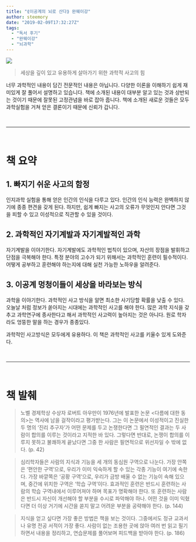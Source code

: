 ```yaml
---
title: "⟪이공계의 뇌로 산다⟫ 완웨이강"
author: steemory
date: "2019-02-09T17:32:27Z"
tags:
  - "독서 후기"
  - "완웨이강"
  - "뇌과학"
---
```

![](https://steemitimages.com/0x0/http://image.yes24.com/momo/TopCate0001/kepub/L_538713.jpg)
> 세상을 깊이 있고 유용하게 살아가기 위한 과학적 사고의 힘

너무 과학적인 내용이 담긴 전문적인 내용은 아닙니다. 다양한 이론을 이해하기 쉽게 재미있게 잘 풀어서 설명하고 있습니다. 책에 소개된 내용이 대부분 알고 있는 것과 상반되는 것이기 때문에 잘못된 고정관념을 바로 잡아 줍니다. 책에 소개된 새로운 것들은 모두 과학실험을 거쳐 얻은 결론이기 때문에 신뢰가 갑니다. 

<br>

***

<br>

# 책 요약

## 1. 빠지기 쉬운 사고의 함정

인지과학 실험을 통해 얻은 인간의 인식을 다루고 있다. 인간의 인식 능력은 완벽하지 않기에 종종 편견을 갖게 된다. 하지만, 쉽게 빠지는 사고의 오류가 무엇인지 안다면 그것을 피할 수 있고 이성적으로 직관할 수 있을 것이다.

## 2. 과학적인 자기계발과 자기계발적인 과학

자기계발을 이야기한다. 자기계발에도 과학적인 법칙이 있으며, 자산의 장점을 발휘하고 단점을 극복해야 한다. 특정 분야의 고수가 되기 위해서는 과학적인 훈련이 필수적이다. 어떻게 공부하고 훈련해야 하는지에 대해 실천 가능한 노하우을 알려준다.

## 3. 이공계 멍청이들이 세상을 바라보는 방식

과학을 이야기한다. 과학적인 사고 방식을 알면 최소한 사기당할 확률을 낮출 수 있다. 오늘날 처럼 정보가 쏟아지는 시대에는 과학적인 사고를 해야 한다. 많은 과학 지식을 갖추고 과학연구에 종사한다고 해서 과학적인 사고력이 높아지는 것은 아니다. 원로 학자라도 엉뚱한 말을 하는 경우가 종종있다. 

과학적인 사고방식은 모두에게 유용하다. 이 책은 과학적인 사고를 키울수 있게 도와준다.

<br>

***

<br>

# 책 발췌

> 노벨 경제학상 수상자 로버트 아우만이 1976년에 발표한 논문 <다름에 대한 동의>는 역사에 남을 걸작이라고 평가받는다. 그는 이 논문에서 이성적이고 진실한 두 명의 ‘진리 추구자’가 어떤 문제를 두고 논쟁한다면 그 필연적인 결과는 두 사람이 합의를 이루는 것이라고 지적한 바 있다. 그렇다면 반대로, 논쟁이 합의를 이루지 못하고 불쾌하게 끝났다면 그중 한 사람은 필연적으로 위선자일 수 밖에 없다. (p. 42)

>  심리학자들은 사람의 지식과 기능을 세 개의 동심원 구역으로 나눈다. 가장 안쪽은 ‘편안한 구역’으로, 우리가 이미 익숙하게 할 수 있는 각종 기능이 여기에 속한다. 가장 바깥쪽은 ‘공황 구역’으로, 우리가 금방 배울 수 없는 기능이 속해 있으며, 중간에 위치한 구역은 ‘학습 구역’이다. 효과적인 훈련은 반드시 훈련하는 사람의 학습 구역내에서 이루어져야 하며 목표가 명확해야 한다. 또 훈련하는 사람은 반드시 자신이 개선해야 할 부분을 수시로 파악해야 하나. 어떤 것을 이미 익혔다면 더 이상 거기에 시간을 쏟지 말고 어려운 부분을 공략해야 한다. (p. 144)

> 지식을 얻고 싶다면 가장 좋은 방법은 책을 보는 것이다. 그중에서도 정규 교과서나 유명 전공 서적이 가장 좋다. 사람이 없는 조용한 곳에 앉아 여러 번 읽고 필기하면서 내용을 정리하고, 연습문제를 풀어보며 피드백을 받아야 한다. (p. 186)